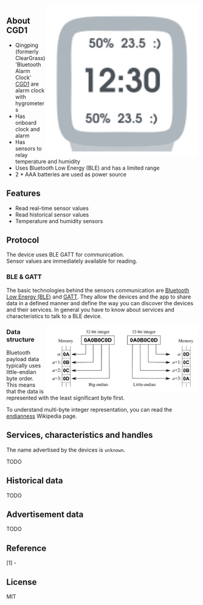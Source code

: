 
<img src="hygrotemp_cgd1.svg" width="400px" alt="Bluetooth Alarm Clock" align="right" />

## About CGD1

* Qingping (formerly ClearGrass) 'Bluetooth Alarm Clock' [CGD1](https://www.qingping.co/bluetooth-alarm-clock/overview) are alarm clock with hygrometers
* Has onboard clock and alarm
* Has sensors to relay temperature and humidity
* Uses Bluetooth Low Energy (BLE) and has a limited range
* 2 * AAA batteries are used as power source

## Features

* Read real-time sensor values
* Read historical sensor values
* Temperature and humidity sensors

## Protocol

The device uses BLE GATT for communication.  
Sensor values are immediately available for reading.  

### BLE & GATT

The basic technologies behind the sensors communication are [Bluetooth Low Energy (BLE)](https://en.wikipedia.org/wiki/Bluetooth_Low_Energy) and [GATT](https://www.bluetooth.com/specifications/gatt).
They allow the devices and the app to share data in a defined manner and define the way you can discover the devices and their services.
In general you have to know about services and characteristics to talk to a BLE device.

<img src="endianness.png" width="400px" alt="Endianness" align="right" />

### Data structure

Bluetooth payload data typically uses little-endian byte order.  
This means that the data is represented with the least significant byte first.  

To understand multi-byte integer representation, you can read the [endianness](https://en.wikipedia.org/wiki/Endianness) Wikipedia page.

## Services, characteristics and handles

The name advertised by the devices is `unknown`.  

TODO

## Historical data

TODO

## Advertisement data

TODO

## Reference

[1] -

## License

MIT
